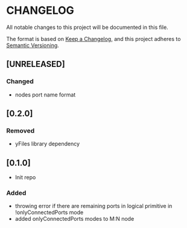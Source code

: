 # **CHANGELOG**

All notable changes to this project will be documented in this file.

The format is based on [Keep a Changelog](https://keepachangelog.com/en/1.0.0/),
and this project adheres to [Semantic Versioning](https://semver.org/spec/v2.0.0.html).

## [UNRELEASED]

### Changed

- nodes port name format

## [0.2.0]

### Removed

- yFiles library dependency

## [0.1.0]

- Init repo

### Added

- throwing error if there are remaining ports in logical primitive in !onlyConnectedPorts mode
- added onlyConnectedPorts modes to M:N node
